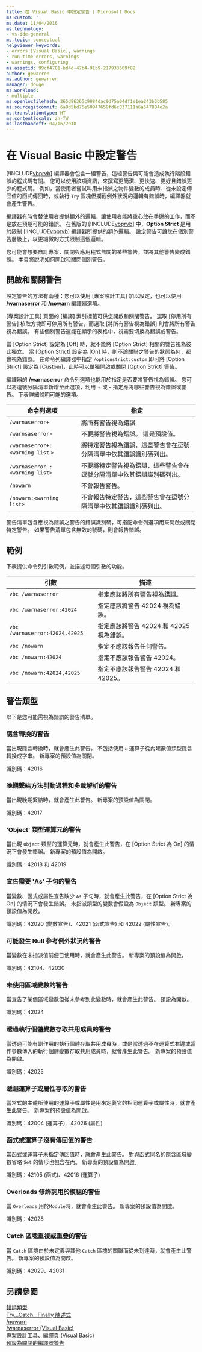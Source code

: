 ```yaml
---
title: 在 Visual Basic 中設定警告 | Microsoft Docs
ms.custom: ''
ms.date: 11/04/2016
ms.technology:
- vs-ide-general
ms.topic: conceptual
helpviewer_keywords:
- errors [Visual Basic], warnings
- run-time errors, warnings
- warnings, configuring
ms.assetid: 99cf4781-bd4d-47b4-91b9-217933509f82
author: gewarren
ms.author: gewarren
manager: douge
ms.workload:
- multiple
ms.openlocfilehash: 265d86365c9084dac9d75a04df1e1ea243b3b585
ms.sourcegitcommit: 6a9d5bd75e50947659fd6c837111a6a547884e2a
ms.translationtype: HT
ms.contentlocale: zh-TW
ms.lasthandoff: 04/16/2018
---
```

# <a name="configuring-warnings-in-visual-basic"></a>在 Visual Basic 中設定警告
[!INCLUDE[vbprvb](../code-quality/includes/vbprvb_md.md)] 編譯器會包含一組警告，這組警告與可能會造成執行階段錯誤的程式碼有關。 您可以使用該項資訊，來撰寫更簡潔、更快速、更好且錯誤更少的程式碼。 例如，當使用者嘗試叫用未指派之物件變數的成員時、從未設定傳回值的函式傳回時，或執行 `Try` 區塊但攔截例外狀況的邏輯有錯誤時，編譯器就會產生警告。  
  
 編譯器有時會替使用者提供額外的邏輯，讓使用者能將重心放在手邊的工作，而不是放在預期可能的錯誤。 在舊版的 [!INCLUDE[vbprvb](../code-quality/includes/vbprvb_md.md)] 中，**Option Strict** 是用於限制 [!INCLUDE[vbprvb](../code-quality/includes/vbprvb_md.md)] 編譯器所提供的額外邏輯。 設定警告可讓您在個別警告層級上，以更細微的方式限制這個邏輯。  
  
 您可能會想要自訂專案，關閉與應用程式無關的某些警告，並將其他警告變成錯誤。 本頁將說明如何開啟和關閉個別警告。  
  
## <a name="turning-warnings-off-and-on"></a>開啟和關閉警告  
 設定警告的方法有兩種：您可以使用 [專案設計工具] 加以設定，也可以使用 **/warnaserror** 和 **/nowarn** 編譯器選項。  
  
 [專案設計工具] 頁面的 [編譯] 索引標籤可供您開啟和關閉警告。 選取 [停用所有警告] 核取方塊即可停用所有警告，而選取 [將所有警告視為錯誤] 則會將所有警告視為錯誤。 有些個別警告還能在顯示的表格中，視需要切換為錯誤或警告。  
  
 當 [Option Strict] 設定為 [Off] 時，就不能將 [Option Strict] 相關的警告視為彼此獨立。 當 [Option Strict] 設定為 [On] 時，則不論關聯之警告的狀態為何，都會視為錯誤。 在命令列編譯器中指定 `/optionstrict:custom` 即可將 [Option Strict] 設定為 [Custom]，此時可以單獨開啟或關閉 [Option Strict] 警告。  
  
 編譯器的 **/warnaserror** 命令列選項也能用於指定是否要將警告視為錯誤。 您可以將逗號分隔清單新增至此選項，利用 + 或 - 指定應將哪些警告視為錯誤或警告。 下表詳細說明可能的選項。  
  
|命令列選項|指定|  
|--------------------------|---------------|  
|`/warnaserror+`|將所有警告視為錯誤|  
|`/warnsaserror`-|不要將警告視為錯誤。 這是預設值。|  
|`/warnaserror+:<warning list` `>`|將特定警告視為錯誤，這些警告會在逗號分隔清單中依其錯誤識別碼列出。|  
|`/warnaserror-:<warning list>`|不要將特定警告視為錯誤，這些警告會在逗號分隔清單中依其錯誤識別碼列出。|  
|`/nowarn`|不會報告警告。|  
|`/nowarn:<warning list>`|不會報告特定警告，這些警告會在逗號分隔清單中依其錯誤識別碼列出。|  
  
 警告清單包含應視為錯誤之警告的錯誤識別碼，可搭配命令列選項用來開啟或關閉特定警告。 如果警告清單包含無效的號碼，則會報告錯誤。  
  
## <a name="examples"></a>範例  
 下表提供命令列引數範例，並描述每個引數的功能。  
  
|引數|描述|  
|--------------|-----------------|  
|`vbc /warnaserror`|指定應該將所有警告視為錯誤。|  
|`vbc /warnaserror:42024`|指定應該將警告 42024 視為錯誤。|  
|`vbc /warnaserror:42024,42025`|指定應該將警告 42024 和 42025 視為錯誤。|  
|`vbc /nowarn`|指定不應該報告任何警告。|  
|`vbc /nowarn:42024`|指定不應該報告警告 42024。|  
|`vbc /nowarn:42024,42025`|指定不應該報告警告 42024 和 42025。|  
  
## <a name="types-of-warnings"></a>警告類型  
 以下是您可能需視為錯誤的警告清單。  
  
### <a name="implicit-conversion-warning"></a>隱含轉換的警告  
 當出現隱含轉換時，就會產生此警告。 不包括使用 `&` 運算子從內建數值類型隱含轉換成字串。 新專案的預設值為關閉。  
  
 識別碼：42016  
  
### <a name="late-bound-method-invocation-and-overload-resolution-warning"></a>晚期繫結方法引動過程和多載解析的警告  
 當出現晚期繫結時，就會產生此警告。 新專案的預設值為關閉。  
  
 識別碼︰42017  
  
### <a name="operands-of-type-object-warnings"></a>'Object' 類型運算元的警告  
 當出現 `Object` 類型的運算元時，就會產生此警告，在 [Option Strict 為 On] 的情況下會發生錯誤。 新專案的預設值為開啟。  
  
 識別碼︰42018 和 42019  
  
### <a name="declarations-require-as-clause-warnings"></a>宣告需要 'As' 子句的警告  
 當變數、函式或屬性宣告缺少 `As` 子句時，就會產生此警告，在 [Option Strict 為 On] 的情況下會發生錯誤。 未指派類型的變數會假設為 `Object` 類型。 新專案的預設值為開啟。  
  
 識別碼︰42020 (變數宣告)、42021 (函式宣告) 和 42022 (屬性宣告)。  
  
### <a name="possible-null-reference-exception-warnings"></a>可能發生 Null 參考例外狀況的警告  
 當變數在未指派值前便已使用時，就會產生此警告。 新專案的預設值為開啟。  
  
 識別碼：42104、42030  
  
### <a name="unused-local-variable-warning"></a>未使用區域變數的警告  
 當宣告了某個區域變數但從未參考到此變數時，就會產生此警告。 預設為開啟。  
  
 識別碼︰42024  
  
### <a name="access-of-shared-member-through-instance-variable-warning"></a>透過執行個體變數存取共用成員的警告  
 當透過可能有副作用的執行個體存取共用成員時，或是當透過不在運算式右邊或當作參數傳入的執行個體變數存取共用成員時，就會產生此警告。 新專案的預設值為開啟。  
  
 識別碼︰42025  
  
### <a name="recursive-operator-or-property-access-warnings"></a>遞迴運算子或屬性存取的警告  
 當常式的主體所使用的運算子或屬性是用來定義它的相同運算子或屬性時，就會產生此警告。 新專案的預設值為開啟。  
  
 識別碼：42004 (運算子)、42026 (屬性)  
  
### <a name="function-or-operator-without-return-value-warning"></a>函式或運算子沒有傳回值的警告  
 當函式或運算子未指定傳回值時，就會產生此警告。 對與函式同名的隱含區域變數省略 `Set` 的情形也包含在內。 新專案的預設值為開啟。  
  
 識別碼：42105 (函式)、42016 (運算子)  
  
### <a name="overloads-modifier-used-in-a-module-warning"></a>Overloads 修飾詞用於模組的警告  
 當 `Overloads` 用於`Module`時，就會產生此警告。 新專案的預設值為開啟。  
  
 識別碼︰42028  
  
### <a name="duplicate-or-overlapping-catch-blocks-warnings"></a>Catch 區塊重複或重疊的警告  
 當 `Catch` 區塊由於未定義與其他 `Catch` 區塊的關聯而從未到達時，就會產生此警告。 新專案的預設值為開啟。  
  
 識別碼：42029、42031  
  
## <a name="see-also"></a>另請參閱  
 [錯誤類型](/dotnet/visual-basic/programming-guide/language-features/error-types)   
 [Try...Catch...Finally 陳述式](/dotnet/visual-basic/language-reference/statements/try-catch-finally-statement)   
 [/nowarn](/dotnet/visual-basic/reference/command-line-compiler/nowarn)   
 [/warnaserror (Visual Basic)](/dotnet/visual-basic/reference/command-line-compiler/warnaserror)   
 [專案設計工具、編譯頁 (Visual Basic)](../ide/reference/compile-page-project-designer-visual-basic.md)   
 [預設為關閉的編譯器警告](/cpp/preprocessor/compiler-warnings-that-are-off-by-default)